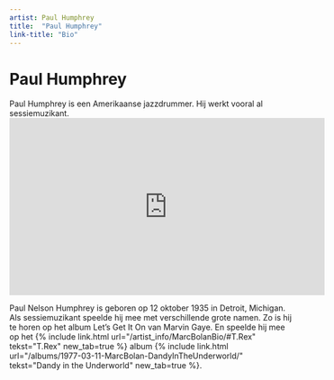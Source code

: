 ```yaml
---
artist: Paul Humphrey
title:  "Paul Humphrey"
link-title: "Bio"
---
```


# Paul Humphrey

<span class="lead">Paul Humphrey is een Amerikaanse jazzdrummer. Hij werkt vooral al sessiemuzikant.</span><iframe width="560" height="315" src="https://www.youtube.com/embed/x6QZn9xiuOE" frameborder="0" allowfullscreen></iframe>Paul Nelson Humphrey is geboren op 12 oktober 1935 in Detroit, Michigan. Als <span tooltip="Een sessiemuzikant kan worden ingehuurd door bands of producers om muziek in te spelen of mee op tournee te gaan. Hij maakt geen deel uit van de vaste bezetting van een groep.">sessiemuzikant</span> speelde hij mee met verschillende grote namen. Zo is hij te horen op het album <span class="engels">Let’s Get It On</span> van <span tooltip="Marvin Gaye is een van de belangrijkste soulzangers ter wereld. Hij is geboren op 2 april 1939 in Washington, D.C.. Hij kende zijn eerste hit in 1962 en groeide uit tot een icoon. Op 1 april 1984 werd hij doodgeschoten door zijn vader.">Marvin Gaye</span>. En speelde hij mee op het {% include link.html url="/artist_info/MarcBolanBio/#T.Rex" tekst="T.Rex" new_tab=true %} album {% include link.html url="/albums/1977-03-11-MarcBolan-DandyInTheUnderworld/" tekst="Dandy in the Underworld" new_tab=true %}.